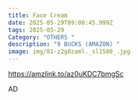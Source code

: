 ```yaml
---
title: Face Cream
date: 2025-05-29T09:00:45.999Z
tags: 2025-05-29
Category: "OTHERS "
description: "9 BUCKS (AMAZON) "
image: img/81-z2g0zaml._sl1500_.jpg
---
```

https://amzlink.to/az0uKDC7bmgSc 

A﻿D